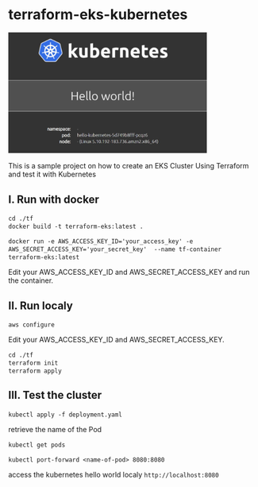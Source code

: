 # terraform-eks-kubernetes

<img src="https://raw.githubusercontent.com/yassinemajidi/terraform-eks-kubernetes/main/Capture.JPG" width="400"/>

This is a sample project on how to create an EKS Cluster Using Terraform and test it with Kubernetes

## I. Run with docker

  ```terminal|command=1|title=bash
  cd ./tf
  docker build -t terraform-eks:latest .
  ```

  ```terminal|command=1|title=bash
  docker run -e AWS_ACCESS_KEY_ID='your_access_key' -e AWS_SECRET_ACCESS_KEY='your_secret_key'  --name tf-container terraform-eks:latest
  ```

  Edit your AWS_ACCESS_KEY_ID and AWS_SECRET_ACCESS_KEY and run the container.

## II. Run localy

  ```terminal|command=1|title=bash
  aws configure
  ```
  Edit your AWS_ACCESS_KEY_ID and AWS_SECRET_ACCESS_KEY.
    

  ```terminal|command=1|title=bash
  cd ./tf
  terraform init
  terraform apply
  ```

## III. Test the cluster

  ```terminal|command=1|title=bash
  kubectl apply -f deployment.yaml
  ```  
  retrieve the name of the Pod
  ```terminal|command=1|title=bash
  kubectl get pods
  ```      
  ```terminal|command=1|title=bash
  kubectl port-forward <name-of-pod> 8080:8080
  ```  
  access the kubernetes hello world localy `http://localhost:8080`

    

    
